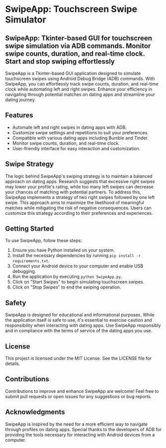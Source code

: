 # SwipeApp: Touchscreen Swipe Simulator
SwipeApp: Tkinter-based GUI for touchscreen swipe simulation via ADB commands. Monitor swipe counts, duration, and real-time clock. Start and stop swiping effortlessly
-------------------------------------------------------------------------------------------------------------------------------------------------------------------

SwipeApp is a Tkinter-based GUI application designed to simulate touchscreen swipes using Android Debug Bridge (ADB) commands. With SwipeApp, you can effortlessly track swipe counts, duration, and real-time clock while automating left and right swipes. Enhance your efficiency in navigating through potential matches on dating apps and streamline your dating journey.

## Features

- Automate left and right swipes in dating apps with ADB.
- Customize swipe settings and repetitions to suit your preferences.
- Compatible with various dating apps including Bumble and Tinder.
- Monitor swipe counts, duration, and real-time clock.
- User-friendly interface for easy interaction and customization.

## Swipe Strategy

The logic behind SwipeApp's swiping strategy is to maintain a balanced approach on dating apps. Research suggests that excessive right swipes may lower your profile's rating, while too many left swipes can decrease your chances of matching with potential partners. To address this, SwipeApp implements a strategy of two right swipes followed by one left swipe. This approach aims to maximize the likelihood of meaningful matches while mitigating the risk of negative consequences. Users can customize this strategy according to their preferences and experiences.

## Getting Started

To use SwipeApp, follow these steps:

1. Ensure you have Python installed on your system.
2. Install the necessary dependencies by running `pip install -r requirements.txt`.
3. Connect your Android device to your computer and enable USB debugging.
4. Run the application by executing `python SwipeApp.py`.
5. Click on "Start Swipes" to begin simulating touchscreen swipes.
6. Click on "Stop Swipes" to end the swiping operation.

## Safety

SwipeApp is designed for educational and informational purposes. While the application itself is safe to use, it's essential to exercise caution and responsibility when interacting with dating apps. Use SwipeApp responsibly and in compliance with the terms of service of the dating apps you use.

## License

This project is licensed under the MIT License. See the LICENSE file for details.

## Contributions

Contributions to improve and enhance SwipeApp are welcome! Feel free to submit pull requests or open issues for any suggestions or bug reports.

## Acknowledgments

SwipeApp is inspired by the need for a more efficient way to navigate through profiles on dating apps. Special thanks to the developers of ADB for providing the tools necessary for interacting with Android devices from a computer.

